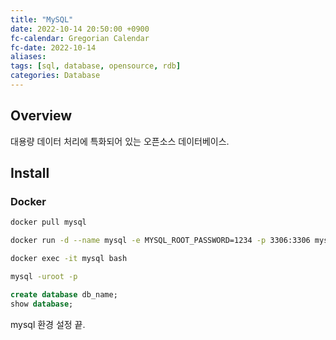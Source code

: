 ```yaml
---
title: "MySQL"
date: 2022-10-14 20:50:00 +0900
fc-calendar: Gregorian Calendar
fc-date: 2022-10-14
aliases: 
tags: [sql, database, opensource, rdb]
categories: Database
---
```


## Overview

대용량 데이터 처리에 특화되어 있는 오픈소스 데이터베이스.

## Install

### Docker

```bash
docker pull mysql
```

```bash
docker run -d --name mysql -e MYSQL_ROOT_PASSWORD=1234 -p 3306:3306 mysql
```

```bash
docker exec -it mysql bash
```

```bash
mysql -uroot -p
```

```sql
create database db_name;
show database;
```

mysql 환경 설정 끝.
